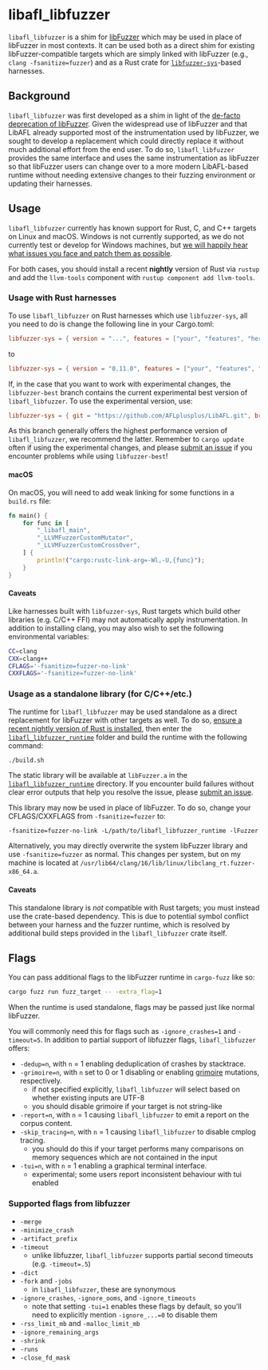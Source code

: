 # libafl_libfuzzer

`libafl_libfuzzer` is a shim for [libFuzzer] which may be used in place of libFuzzer in most contexts.
It can be used both as a direct shim for existing libFuzzer-compatible targets which are simply linked with libFuzzer
(e.g., `clang -fsanitize=fuzzer`) and as a Rust crate for [`libfuzzer-sys`]-based harnesses.

## Background

`libafl_libfuzzer` was first developed as a shim in light of the [de-facto deprecation of libFuzzer].
Given the widespread use of libFuzzer and that LibAFL already supported most of the instrumentation used by libFuzzer,
we sought to develop a replacement which could directly replace it without much additional effort from the end user.
To do so, `libafl_libfuzzer` provides the same interface and uses the same instrumentation as libFuzzer so that
libFuzzer users can change over to a more modern LibAFL-based runtime without needing extensive changes to their
fuzzing environment or updating their harnesses.

## Usage

`libafl_libfuzzer` currently has known support for Rust, C, and C++ targets on Linux and macOS.
Windows is not currently supported, as we do not currently test or develop for Windows machines, but [we will happily
hear what issues you face and patch them as possible](https://github.com/AFLplusplus/LibAFL/issues/1563).

For both cases, you should install a recent **nightly** version of Rust via `rustup` and add the `llvm-tools` component
with `rustup component add llvm-tools`.

### Usage with Rust harnesses

To use `libafl_libfuzzer` on Rust harnesses which use `libfuzzer-sys`, all you need to do is change the following line
in your Cargo.toml:

```toml
libfuzzer-sys = { version = "...", features = ["your", "features", "here"] }
```

to

```toml
libfuzzer-sys = { version = "0.11.0", features = ["your", "features", "here"], package = "libafl_libfuzzer" }
```

If, in the case that you want to work with experimental changes, the `libfuzzer-best` branch contains the current
experimental best version of `libafl_libfuzzer`.
To use the experimental version, use:

```toml
libfuzzer-sys = { git = "https://github.com/AFLplusplus/LibAFL.git", branch = "libfuzzer-best", features = ["your", "features", "here"], package = "libafl_libfuzzer" }
```

As this branch generally offers the highest performance version of `libafl_libfuzzer`, we recommend the latter.
Remember to `cargo update` often if using the experimental changes, and please [submit an issue]
if you encounter problems while using `libfuzzer-best`!

#### macOS

On macOS, you will need to add weak linking for some functions in a `build.rs` file:

```rust
fn main() {
    for func in [
        "_libafl_main",
        "_LLVMFuzzerCustomMutator",
        "_LLVMFuzzerCustomCrossOver",
    ] {
        println!("cargo:rustc-link-arg=-Wl,-U,{func}");
    }
}
```

#### Caveats

Like harnesses built with `libfuzzer-sys`, Rust targets which build other libraries (e.g. C/C++ FFI) may not
automatically apply instrumentation.
In addition to installing clang, you may also wish to set the following environmental variables:

```bash
CC=clang
CXX=clang++
CFLAGS='-fsanitize=fuzzer-no-link'
CXXFLAGS='-fsanitize=fuzzer-no-link'
```

### Usage as a standalone library (for C/C++/etc.)

The runtime for `libafl_libfuzzer` may be used standalone as a direct replacement for libFuzzer with other targets as
well.
To do so, [ensure a recent nightly version of Rust is installed](https://rustup.rs/), then enter the
[`libafl_libfuzzer_runtime`](runtime) folder and build the runtime with the following command:

```bash
./build.sh
```

The static library will be available at `libFuzzer.a` in the [`libafl_libfuzzer_runtime`](runtime)
directory.
If you encounter build failures without clear error outputs that help you resolve the issue, please [submit an issue].

This library may now be used in place of libFuzzer.
To do so, change your CFLAGS/CXXFLAGS from `-fsanitize=fuzzer` to:

```
-fsanitize=fuzzer-no-link -L/path/to/libafl_libfuzzer_runtime -lFuzzer
```

Alternatively, you may directly overwrite the system libFuzzer library and use `-fsanitize=fuzzer` as normal.
This changes per system, but on my machine is located at `/usr/lib64/clang/16/lib/linux/libclang_rt.fuzzer-x86_64.a`.

#### Caveats

This standalone library is _not_ compatible with Rust targets; you must instead use the crate-based dependency.
This is due to potential symbol conflict between your harness and the fuzzer runtime, which is resolved by additional
build steps provided in the `libafl_libfuzzer` crate itself.

## Flags

You can pass additional flags to the libFuzzer runtime in `cargo-fuzz` like so:

```bash
cargo fuzz run fuzz_target -- -extra_flag=1
```

When the runtime is used standalone, flags may be passed just like normal libFuzzer.

You will commonly need this for flags such as `-ignore_crashes=1` and `-timeout=5`. In addition
to partial support of libfuzzer flags, `libafl_libfuzzer` offers:

- `-dedup=n`, with `n` = 1 enabling deduplication of crashes by stacktrace.
- `-grimoire=n`, with `n` set to 0 or 1 disabling or enabling [grimoire] mutations, respectively.
    - if not specified explicitly, `libafl_libfuzzer` will select based on whether existing inputs are UTF-8
    - you should disable grimoire if your target is not string-like
- `-report=n`, with `n` = 1 causing `libafl_libfuzzer` to emit a report on the corpus content.
- `-skip_tracing=n`, with `n` = 1 causing `libafl_libfuzzer` to disable cmplog tracing.
    - you should do this if your target performs many comparisons on memory sequences which are
      not contained in the input
- `-tui=n`, with `n` = 1 enabling a graphical terminal interface.
    - experimental; some users report inconsistent behaviour with tui enabled

### Supported flags from libfuzzer

- `-merge`
- `-minimize_crash`
- `-artifact_prefix`
- `-timeout`
    - unlike libfuzzer, `libafl_libfuzzer` supports partial second timeouts (e.g. `-timeout=.5`)
- `-dict`
- `-fork` and `-jobs`
    - in `libafl_libfuzzer`, these are synonymous
- `-ignore_crashes`, `-ignore_ooms`, and `-ignore_timeouts`
    - note that setting `-tui=1` enables these flags by default, so you'll need to explicitly mention `-ignore_...=0` to
      disable them
- `-rss_limit_mb` and `-malloc_limit_mb`
- `-ignore_remaining_args`
- `-shrink`
- `-runs`
- `-close_fd_mask`

[libFuzzer]: https://llvm.org/docs/LibFuzzer.html

[`libfuzzer-sys`]: https://docs.rs/libfuzzer-sys/

[de-facto deprecation of libFuzzer]: https://llvm.org/docs/LibFuzzer.html#status

[submit an issue]: https://github.com/AFLplusplus/LibAFL/issues/new/choose

[grimoire]: https://www.usenix.org/conference/usenixsecurity19/presentation/blazytko
